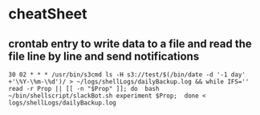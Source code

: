 # cheatSheet

## crontab entry to write data to a file and read the file line by line and send notifications
    30 02 * * * /usr/bin/s3cmd ls -H s3://test/$(/bin/date -d '-1 day' +'\%Y-\%m-\%d')/ > ~/logs/shellLogs/dailyBackup.log && while IFS='' read -r Prop || [[ -n "$Prop" ]]; do  bash ~/bin/shellscript/slackBot.sh experiment $Prop;  done < logs/shellLogs/dailyBackup.log

